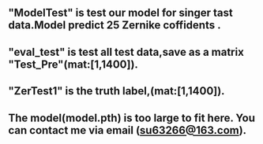 ## "ModelTest" is test our model for singer tast data.Model predict 25 Zernike coffidents .
## "eval_test" is test all test data,save as a matrix "Test_Pre"(mat:[1,1400]).
## "ZerTest1" is the truth label,(mat:[1,1400]).
## The model(model.pth) is too large to fit here. You can contact me via email (su63266@163.com).
